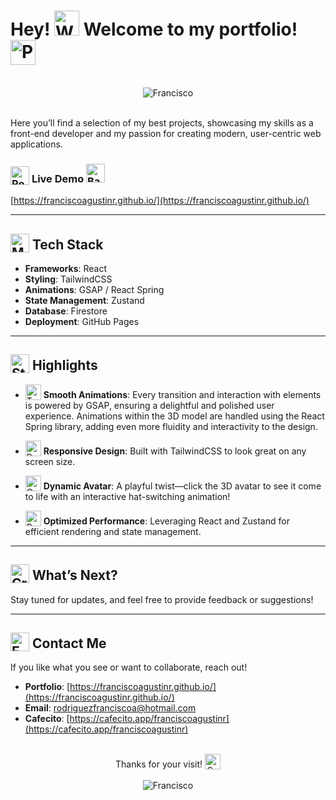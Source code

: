 # Hey! <img src="https://raw.githubusercontent.com/Tarikul-Islam-Anik/Animated-Fluent-Emojis/master/Emojis/Hand%20gestures/Waving%20Hand%20Medium-Light%20Skin%20Tone.png" alt="Waving Hand Medium-Light Skin Tone" width="40" height="40" /> Welcome to my portfolio! <img src="https://raw.githubusercontent.com/Tarikul-Islam-Anik/Animated-Fluent-Emojis/master/Emojis/Activities/Party%20Popper.png" alt="Party Popper" width="40" height="40" />

<br/>

<div align="center">
  <img src="../assets/francisco-portfolio-preview.png" alt="Francisco">
  <br/>
</div>
<br/>

Here you’ll find a selection of my best projects, showcasing my skills as a front-end developer and my passion for creating modern, user-centric web applications.

### <img valign='bottom' src="https://raw.githubusercontent.com/Tarikul-Islam-Anik/Animated-Fluent-Emojis/master/Emojis/Travel%20and%20places/Rocket.png" alt="Rocket" width="30" height="30" /> **Live Demo <img src="https://raw.githubusercontent.com/Tarikul-Islam-Anik/Animated-Fluent-Emojis/master/Emojis/Hand%20gestures/Backhand%20Index%20Pointing%20Down%20Medium-Light%20Skin%20Tone.png" alt="Backhand Index Pointing Down Medium-Light Skin Tone" width="30" height="30" />**

[https://franciscoagustinr.github.io/](https://franciscoagustinr.github.io/)

---

## <img valign='bottom' src="https://raw.githubusercontent.com/Tarikul-Islam-Anik/Animated-Fluent-Emojis/master/Emojis/People%20with%20activities/Man%20Juggling%20Light%20Skin%20Tone.png" alt="Man Juggling Light Skin Tone" width="30" height="30" /> **Tech Stack**

- **Frameworks**: React
- **Styling**: TailwindCSS
- **Animations**: GSAP / React Spring
- **State Management**: Zustand
- **Database**: Firestore
- **Deployment**: GitHub Pages

---

## <img valign='bottom' src="https://raw.githubusercontent.com/Tarikul-Islam-Anik/Animated-Fluent-Emojis/master/Emojis/Travel%20and%20places/Star.png" alt="Star" width="30" height="30" /> Highlights

- <img valign='bottom' src="https://raw.githubusercontent.com/Tarikul-Islam-Anik/Animated-Fluent-Emojis/master/Emojis/Activities/Teddy%20Bear.png" alt="Teddy Bear" width="25" height="25" /> **Smooth Animations**: Every transition and interaction with elements is powered by GSAP, ensuring a delightful and polished user experience. Animations within the 3D model are handled using the React Spring library, adding even more fluidity and interactivity to the design.

- <img valign='bottom' src="https://raw.githubusercontent.com/Tarikul-Islam-Anik/Animated-Fluent-Emojis/master/Emojis/Smilies/Robot.png" alt="Robot" width="25" height="25" /> **Responsive Design**: Built with TailwindCSS to look great on any screen size.

- <img valign='bottom' src="https://raw.githubusercontent.com/Tarikul-Islam-Anik/Animated-Fluent-Emojis/master/Emojis/Smilies/Ogre.png" alt="Ogre" width="25" height="25" /> **Dynamic Avatar**: A playful twist—click the 3D avatar to see it come to life with an interactive hat-switching animation!

- <img valign='bottom' src="https://raw.githubusercontent.com/Tarikul-Islam-Anik/Animated-Fluent-Emojis/master/Emojis/Travel%20and%20places/Racing%20Car.png" alt="Racing Car" width="25" height="25" /> **Optimized Performance**: Leveraging React and Zustand for efficient rendering and state management.

---

## <img valign='bottom' src="https://raw.githubusercontent.com/Tarikul-Islam-Anik/Animated-Fluent-Emojis/master/Emojis/Activities/Crystal%20Ball.png" alt="Crystal Ball" width="30" height="30" /> **What’s Next?**

Stay tuned for updates, and feel free to provide feedback or suggestions!

---

## <img valign='bottom' src="https://raw.githubusercontent.com/Tarikul-Islam-Anik/Animated-Fluent-Emojis/master/Emojis/Objects/E-Mail.png" alt="E-Mail" width="30" height="30" /> **Contact Me**

If you like what you see or want to collaborate, reach out!

- **Portfolio**: [https://franciscoagustinr.github.io/](https://franciscoagustinr.github.io/)
- **Email**: [rodriguezfranciscoa@hotmail.com](mailto:rodriguezfranciscoa@hotmail.com)
- **Cafecito**: [https://cafecito.app/franciscoagustinr](https://cafecito.app/franciscoagustinr)
  <br/>
  <br/>

<div align="center">
  Thanks for your visit! <img valign='bottom' src="https://raw.githubusercontent.com/Tarikul-Islam-Anik/Animated-Fluent-Emojis/master/Emojis/Smilies/Sparkling%20Heart.png" alt="Sparkling Heart" width="25" height="25" />
  <br/>
  <br/>
  <img src="../assets/francisco-fun-photo.png" alt="Francisco">
</div>
